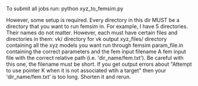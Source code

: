 To submit all jobs run:
python xyz_to_femsim.py

However, some setup is required.
Every directory in this dir MUST be a directory that you want to run femsim in.
For example, I have 5 directories. Their names do not matter.
However, each must have certain files and directories in them:
vk/ directory for vk output
xyz_files/ directory containing all the xyz models you want run through femsim
param_file.in containing the correct parameters and the fem input filename
A fem input file with the correct relative path (i.e. 'dir_name/fem.txt'). Be careful with this one, the filename must be short. If you get output errors about "Attempt to use pointer K when it is not associated wtih a target" then your 'dir_name/fem.txt' is too long. Shorten it and rerun.
